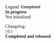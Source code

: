 <div style="font-family: Verdana;">
Legend:
<s>Completed</s><br />
<b>In progress</b><br />
Not initialized<br />

Changelog:<br />
 | 0.1<br/>
 <b>Completed and released</b>
</div>